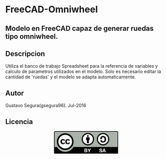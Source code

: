 # FreeCAD-Omniwheel
Modelo en FreeCAD capaz de generar ruedas tipo omniwheel.
--------
Descripcion
--------
Utiliza el banco de trabajo Spreadsheet para la referencia de variables y calculo de parametros utilizados en el modelo.
Solo es necesario editar la cantidad de 'ruedas' y el modelo se adapta automaticamente.

Autor
-----
Gustavo Segura(gsegura96). Jul-2016

Licencia
-----
<p align="center">
<img src="imagenes/by-sa.png" width="200" align = "center">
</p>
